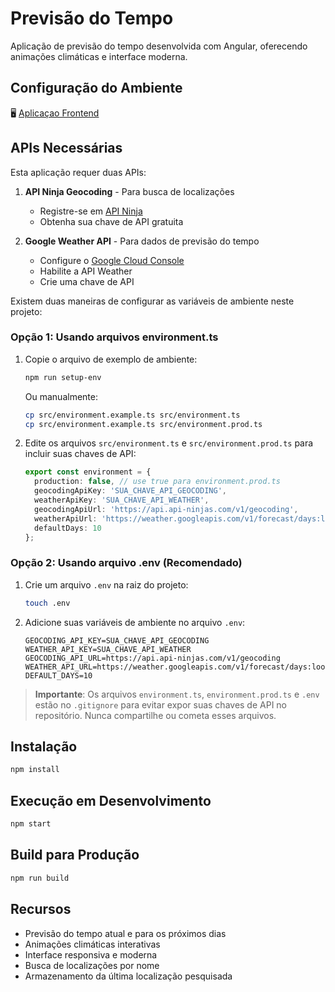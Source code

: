 # Previsão do Tempo

Aplicação de previsão do tempo desenvolvida com Angular, oferecendo animações climáticas e interface moderna.

## Configuração do Ambiente

🖥️ [Aplicaçao Frontend](https://angular-weather-seven.vercel.app/)
## APIs Necessárias

Esta aplicação requer duas APIs:

1. **API Ninja Geocoding** - Para busca de localizações
   - Registre-se em [API Ninja](https://api-ninjas.com/)
   - Obtenha sua chave de API gratuita

2. **Google Weather API** - Para dados de previsão do tempo
   - Configure o [Google Cloud Console](https://console.cloud.google.com/)
   - Habilite a API Weather
   - Crie uma chave de API


Existem duas maneiras de configurar as variáveis de ambiente neste projeto:

### Opção 1: Usando arquivos environment.ts

1. Copie o arquivo de exemplo de ambiente:
   ```bash
   npm run setup-env
   ```
   Ou manualmente:
   ```bash
   cp src/environment.example.ts src/environment.ts
   cp src/environment.example.ts src/environment.prod.ts
   ```

2. Edite os arquivos `src/environment.ts` e `src/environment.prod.ts` para incluir suas chaves de API:
   ```typescript
   export const environment = {
     production: false, // use true para environment.prod.ts
     geocodingApiKey: 'SUA_CHAVE_API_GEOCODING',
     weatherApiKey: 'SUA_CHAVE_API_WEATHER',
     geocodingApiUrl: 'https://api.api-ninjas.com/v1/geocoding',
     weatherApiUrl: 'https://weather.googleapis.com/v1/forecast/days:lookup',
     defaultDays: 10
   };
   ```

### Opção 2: Usando arquivo .env (Recomendado)

1. Crie um arquivo `.env` na raiz do projeto:
   ```bash
   touch .env
   ```

2. Adicione suas variáveis de ambiente no arquivo `.env`:
   ```
   GEOCODING_API_KEY=SUA_CHAVE_API_GEOCODING
   WEATHER_API_KEY=SUA_CHAVE_API_WEATHER
   GEOCODING_API_URL=https://api.api-ninjas.com/v1/geocoding
   WEATHER_API_URL=https://weather.googleapis.com/v1/forecast/days:lookup
   DEFAULT_DAYS=10
   ```

> **Importante**: Os arquivos `environment.ts`, `environment.prod.ts` e `.env` estão no `.gitignore` para evitar expor suas chaves de API no repositório. Nunca compartilhe ou cometa esses arquivos.


## Instalação

```bash
npm install
```

## Execução em Desenvolvimento

```bash
npm start
```

## Build para Produção

```bash
npm run build
```

## Recursos

- Previsão do tempo atual e para os próximos dias
- Animações climáticas interativas
- Interface responsiva e moderna
- Busca de localizações por nome
- Armazenamento da última localização pesquisada 
